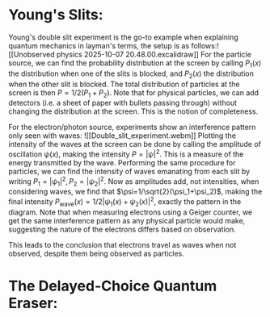 # Young's Slits:

Young's double slit experiment is the go-to example when explaining quantum mechanics in layman's terms, the setup is as follows:![[Unobserved physics 2025-10-07 20.48.00.excalidraw]]
For the particle source, we can find the probability distribution at the screen by calling $P_1(x)$ the distribution when one of the slits is blocked, and $P_2(x)$ the distribution when the other slit is blocked. The total distribution of particles at the screen is then $P=1/2(P_1+P_2)$. Note that for physical particles, we can add detectors (i.e. a sheet of paper with bullets passing through) without changing the distribution at the screen. This is the notion of completeness.

For the electron/photon source, experiments show an interference pattern only seen with waves:
![[Double_slit_experiment.webm]]
Plotting the intensity of the waves at the screen can be done by calling the amplitude of oscillation $\psi(x)$, making the intensity $P=|\psi|^2$. This is a measure of the energy transmitted by the wave. Performing the same procedure for particles, we can find the intensity of waves emanating from each slit by writing $P_1=|\psi_1|^2,P_2=|\psi_2|^2$. Now as amplitudes add, not intensities, when considering waves, we find that $\psi=1/\sqrt{2}(\psi_1+\psi_2)$, making the final intensity $P_\text{wave}(x)=1/2|\psi_1(x)+\psi_2(x)|^2$, exactly the pattern in the diagram. Note that when measuring electrons using a Geiger counter, we get the same interference pattern as any physical particle would make, suggesting the nature of the electrons differs based on observation.

This leads to the conclusion that electrons travel as waves when not observed, despite them being observed as particles.

# The Delayed-Choice Quantum Eraser:

